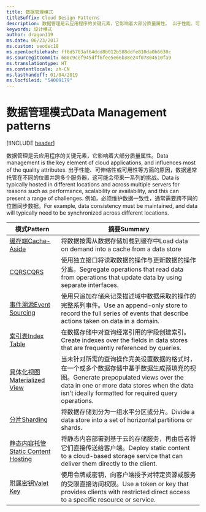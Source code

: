 ```yaml
---
title: 数据管理模式
titleSuffix: Cloud Design Patterns
description: 数据管理是云应用程序的关键元素，它影响着大部分质量属性。 出于性能、可伸缩性或可用性等方面的原因，数据通常托管在不同的位置并跨多个服务器，这可能会带来一系列的挑战。 例如，必须维护数据一致性，通常需要跨不同的位置同步数据。
keywords: 设计模式
author: dragon119
ms.date: 06/23/2017
ms.custom: seodec18
ms.openlocfilehash: ff6d5703af64ddd8b012b588ddfe810da0b6630c
ms.sourcegitcommit: 680c9cef945dff6fee5e66b38e24f07804510fa9
ms.translationtype: HT
ms.contentlocale: zh-CN
ms.lasthandoff: 01/04/2019
ms.locfileid: "54009179"
---
```

# <a name="data-management-patterns"></a><span data-ttu-id="e7846-106">数据管理模式</span><span class="sxs-lookup"><span data-stu-id="e7846-106">Data Management patterns</span></span>

[!INCLUDE [header](../../_includes/header.md)]

<span data-ttu-id="e7846-107">数据管理是云应用程序的关键元素，它影响着大部分质量属性。</span><span class="sxs-lookup"><span data-stu-id="e7846-107">Data management is the key element of cloud applications, and influences most of the quality attributes.</span></span> <span data-ttu-id="e7846-108">出于性能、可伸缩性或可用性等方面的原因，数据通常托管在不同的位置并跨多个服务器，这可能会带来一系列的挑战。</span><span class="sxs-lookup"><span data-stu-id="e7846-108">Data is typically hosted in different locations and across multiple servers for reasons such as performance, scalability or availability, and this can present a range of challenges.</span></span> <span data-ttu-id="e7846-109">例如，必须维护数据一致性，通常需要跨不同的位置同步数据。</span><span class="sxs-lookup"><span data-stu-id="e7846-109">For example, data consistency must be maintained, and data will typically need to be synchronized across different locations.</span></span>

|                        <span data-ttu-id="e7846-110">模式</span><span class="sxs-lookup"><span data-stu-id="e7846-110">Pattern</span></span>                         |                                                                  <span data-ttu-id="e7846-111">摘要</span><span class="sxs-lookup"><span data-stu-id="e7846-111">Summary</span></span>                                                                  |
|--------------------------------------------------------|-------------------------------------------------------------------------------------------------------------------------------------------|
|            [<span data-ttu-id="e7846-112">缓存端</span><span class="sxs-lookup"><span data-stu-id="e7846-112">Cache-Aside</span></span>](../cache-aside.md)            |                                            <span data-ttu-id="e7846-113">将数据按需从数据存储加载到缓存中</span><span class="sxs-lookup"><span data-stu-id="e7846-113">Load data on demand into a cache from a data store</span></span>                                             |
|                   [<span data-ttu-id="e7846-114">CQRS</span><span class="sxs-lookup"><span data-stu-id="e7846-114">CQRS</span></span>](../cqrs.md)                   |                    <span data-ttu-id="e7846-115">使用独立接口将读取数据的操作与更新数据的操作分离。</span><span class="sxs-lookup"><span data-stu-id="e7846-115">Segregate operations that read data from operations that update data by using separate interfaces.</span></span>                     |
|         [<span data-ttu-id="e7846-116">事件溯源</span><span class="sxs-lookup"><span data-stu-id="e7846-116">Event Sourcing</span></span>](../event-sourcing.md)         |               <span data-ttu-id="e7846-117">使用只追加存储来记录描述域中数据采取的操作的完整系列事件。</span><span class="sxs-lookup"><span data-stu-id="e7846-117">Use an append-only store to record the full series of events that describe actions taken on data in a domain.</span></span>               |
|            [<span data-ttu-id="e7846-118">索引表</span><span class="sxs-lookup"><span data-stu-id="e7846-118">Index Table</span></span>](../index-table.md)            |                         <span data-ttu-id="e7846-119">在数据存储中对查询经常引用的字段创建索引。</span><span class="sxs-lookup"><span data-stu-id="e7846-119">Create indexes over the fields in data stores that are frequently referenced by queries.</span></span>                          |
|      [<span data-ttu-id="e7846-120">具体化视图</span><span class="sxs-lookup"><span data-stu-id="e7846-120">Materialized View</span></span>](../materialized-view.md)      | <span data-ttu-id="e7846-121">当未针对所需的查询操作完美设置数据的格式时，在一个或多个数据存储中基于数据生成预填充的视图。</span><span class="sxs-lookup"><span data-stu-id="e7846-121">Generate prepopulated views over the data in one or more data stores when the data isn't ideally formatted for required query operations.</span></span> |
|               [<span data-ttu-id="e7846-122">分片</span><span class="sxs-lookup"><span data-stu-id="e7846-122">Sharding</span></span>](../sharding.md)               |                                    <span data-ttu-id="e7846-123">将数据存储划分为一组水平分区或分片。</span><span class="sxs-lookup"><span data-stu-id="e7846-123">Divide a data store into a set of horizontal partitions or shards.</span></span>                                     |
| [<span data-ttu-id="e7846-124">静态内容托管</span><span class="sxs-lookup"><span data-stu-id="e7846-124">Static Content Hosting</span></span>](../static-content-hosting.md) |                   <span data-ttu-id="e7846-125">将静态内容部署到基于云的存储服务，再由后者将它们直接传送给客户端。</span><span class="sxs-lookup"><span data-stu-id="e7846-125">Deploy static content to a cloud-based storage service that can deliver them directly to the client.</span></span>                    |
|              [<span data-ttu-id="e7846-126">附属密钥</span><span class="sxs-lookup"><span data-stu-id="e7846-126">Valet Key</span></span>](../valet-key.md)              |                 <span data-ttu-id="e7846-127">使用令牌或密钥，向客户端授予对特定资源或服务的受限直接访问权限。</span><span class="sxs-lookup"><span data-stu-id="e7846-127">Use a token or key that provides clients with restricted direct access to a specific resource or service.</span></span>                 |
